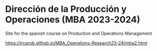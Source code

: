 # Dirección de la Producción y Operaciones (MBA 2023-2024)

Site for the spanish course on Production and Operations Management

https://jrcarob.github.io/MBA_Operations-Research23-24/mba2.html
